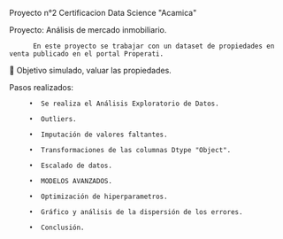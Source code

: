 Proyecto n°2 Certificacion Data Science "Acamica"


Proyecto: Análisis de mercado inmobiliario.

          En este proyecto se trabajar con un dataset de propiedades en venta publicado en el portal Properati.


	Objetivo simulado, valuar las propiedades.


Pasos realizados:

         •	Se realiza el Análisis Exploratorio de Datos.

         •	Outliers.

         •	Imputación de valores faltantes.

         •	Transformaciones de las columnas Dtype "Object".

         •	Escalado de datos.

         •	MODELOS AVANZADOS.

         •	Optimización de hiperparametros. 

         •	Gráfico y análisis de la dispersión de los errores.

         •	Conclusión.



